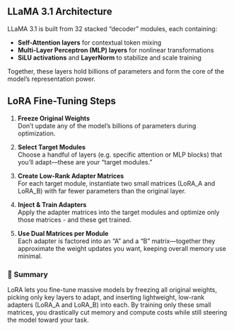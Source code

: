 ## LLaMA 3.1 Architecture

LLaMA 3.1 is built from 32 stacked “decoder” modules, each containing:  
- **Self-Attention layers** for contextual token mixing  
- **Multi-Layer Perceptron (MLP) layers** for nonlinear transformations   
- **SiLU activations** and **LayerNorm** to stabilize and scale training  

Together, these layers hold billions of parameters and form the core of the model’s representation power.


## LoRA Fine-Tuning Steps

1. **Freeze Original Weights**  
   Don’t update any of the model’s billions of parameters during optimization.  

2. **Select Target Modules**  
   Choose a handful of layers (e.g. specific attention or MLP blocks) that you’ll adapt—these are your “target modules.”  

3. **Create Low-Rank Adapter Matrices**  
   For each target module, instantiate two small matrices (LoRA_A and LoRA_B) with far fewer parameters than the original layer.  

4. **Inject & Train Adapters**  
   Apply the adapter matrices into the target modules and optimize only those matrices - and these get trained. 

5. **Use Dual Matrices per Module**  
   Each adapter is factored into an “A” and a “B” matrix—together they approximate the weight updates you want, keeping overall memory use minimal.  

### 📝 Summary

LoRA lets you fine-tune massive models by freezing all original weights, picking only key layers to adapt, and inserting lightweight, low-rank adapters (LoRA_A and LoRA_B) into each. By training only these small matrices, you drastically cut memory and compute costs while still steering the model toward your task.  

